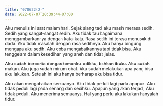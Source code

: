 ```yaml
---
title: "070622(2)"
date: 2022-07-07T20:39:44+07:00
---
```

Aku menulis ini saat malam hari. Sejak siang tadi aku masih merasa sedih. Sedih yang sangat-sangat sedih. Aku tidak tau bagaimana menggambarkannya dengan kata-kata. Rasa sedih ini terasa menusuk di dada. Aku tidak masalah dengan rasa sedihnya. Aku hanya bingung mengapa aku sedih. Aku coba mengabaikannya tapi tidak bisa. Aku tenggelam dalam kesedihan yang aneh dan tidak jelas.  

Aku sudah bercerita dengan temanku, adikku, bahkan ibuku. Aku sudah makan. Aku juga sudah minum obat. Aku sudah melakukan apa yang bisa aku lakukan. Setelah ini aku hanya berharap aku bisa tidur.  

Aku akan mengabaikan semuanya. Aku tidak peduli lagi pada apapun. Aku tidak peduli lagi pada senang dan sedihku. Apapun yang akan terjadi, Aku tidak peduli. Aku menerima semuanya. Hal yang perlu aku lakukan hanyalah tidur.
